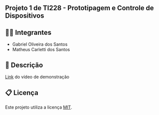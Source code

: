 ## Projeto 1 de TI228 - Prototipagem e Controle de Dispositivos

## 🧑‍🎓 Integrantes

* Gabriel Oliveira dos Santos
* Matheus Carletti dos Santos

## 📝 Descrição

[Link](https://youtu.be/vmj537lt5IY) do vídeo de demonstração 

## 📋 Licença

Este projeto utiliza a licença [MIT](https://opensource.org/license/mit).
